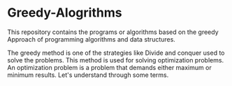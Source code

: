 # Greedy-Alogrithms
This repository contains the programs or algorithms based on the greedy Approach of programming algorithms and data structures. 

The greedy method is one of the strategies like Divide and conquer used to solve the problems. This method is used for solving optimization problems. An optimization problem is a problem that demands either maximum or minimum results. Let's understand through some terms.


